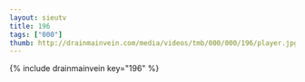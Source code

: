 ```yaml
--- 
layout: sieutv
title: 196
tags: ["000"]
thumb: http://drainmainvein.com/media/videos/tmb/000/000/196/player.jpg
---
```

{% include drainmainvein key="196" %} 
